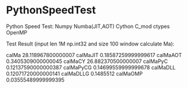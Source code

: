 # PythonSpeedTest
 Python Speed Test: Numpy Numba(JIT,AOT) Cython C_mod ctypes OpenMP

Test Result (input len 1M np.int32 and size 100 window calculate Ma):

calMa     28.118967800000007
calMaJIT  0.18587259999999617
calMaAOT  0.3405309000000045
calMaCY   26.882370500000007
calMaPyC  0.12137590000000387
calMaPyCG 0.14699559999999678
calMaDLL  0.12071720000000141
calMaDLLG 0.1485512
calMaOMP  0.03555489999999395

